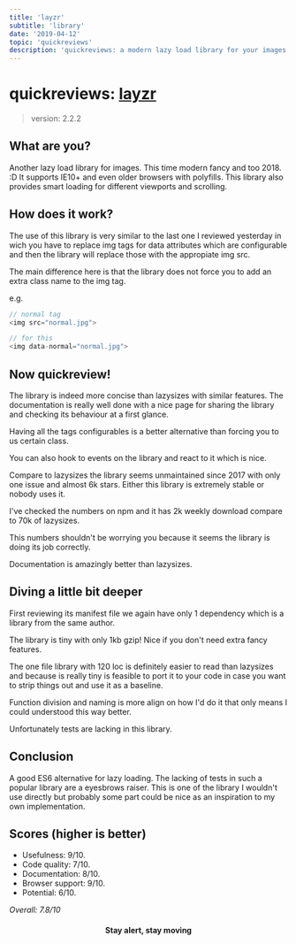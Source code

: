 ```yaml
---
title: 'layzr'
subtitle: 'library'
date: '2019-04-12'
topic: 'quickreviews'
description: 'quickreviews: a modern lazy load library for your images. Fancy from the start'
---
```


# quickreviews: [layzr](https://github.com/callmecavs/layzr.js)

> version: 2.2.2

## What are you?

Another lazy load library for images. This time modern fancy and too 2018. :D It supports IE10+ and even older browsers with polyfills. This library also provides smart loading for different viewports and scrolling.

## How does it work?

The use of this library is very similar to the last one I reviewed yesterday in wich you have to replace img tags for data attributes which are configurable and then the library will replace those with the appropiate img src.

The main difference here is that the library does not force you to add an extra class name to the img tag.

e.g.

```javascript
// normal tag
<img src="normal.jpg">

// for this
<img data-normal="normal.jpg">
```

## Now quickreview!

The library is indeed more concise than lazysizes with similar features. The documentation is really well done with a nice page for sharing the library and checking its behaviour at a first glance.

Having all the tags configurables is a better alternative than forcing you to us certain class.

You can also hook to events on the library and react to it which is nice.

Compare to lazysizes the library seems unmaintained since 2017 with only one issue and almost 6k stars. Either this library is extremely stable or nobody uses it.

I've checked the numbers on npm and it has 2k weekly download compare to 70k of lazysizes.

This numbers shouldn't be worrying you because it seems the library is doing its job correctly.

Documentation is amazingly better than lazysizes.

## Diving a little bit deeper

First reviewing its manifest file we again have only 1 dependency which is a library from the same author.

The library is tiny with only 1kb gzip! Nice if you don't need extra fancy features.

The one file library with 120 loc is definitely easier to read than lazysizes and because is really tiny is feasible to port it to your code in case you want to strip things out and use it as a baseline.

Function division and naming is more align on how I'd do it that only means I could understood this way better.

Unfortunately tests are lacking in this library.

## Conclusion

A good ES6 alternative for lazy loading. The lacking of tests in such a popular library are a eyesbrows raiser. This is one of the library I wouldn't use directly but probably some part could be nice as an inspiration to my own implementation.

## Scores (higher is better)

- Usefulness: 9/10.
- Code quality: 7/10.
- Documentation: 8/10.
- Browser support: 9/10.
- Potential: 6/10.

_Overall: 7.8/10_

<h4 align="center" styles="text-weight: bold">
  Stay alert, stay moving
</h4>
